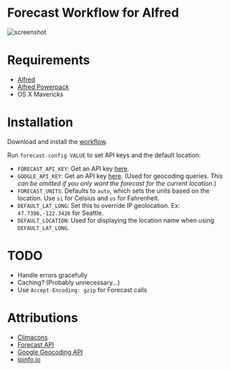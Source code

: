 # Forecast Workflow for Alfred

![screenshot][screenshot]

[screenshot]: http://i.imgur.com/mxGnovo.png

# Requirements

- [Alfred](http://www.alfredapp.com/)
- [Alfred Powerpack](http://www.alfredapp.com/powerpack/)
- OS X Mavericks

# Installation

Download and install the [workflow][download].

[download]: https://github.com/kejadlen/forecast.alfredworkflow/releases/download/0.0.5/Forecast.alfredworkflow

Run `forecast-config VALUE` to set API keys and the default location:

- `FORECAST_API_KEY`: Get an API key [here][forecast-api-key].
- `GOOGLE_API_KEY`: Get an API key [here][google-api-key]. (Used for geocoding
  queries. *This can be omitted if you only want the forecast for the current
  location*.)
- `FORECAST_UNITS`: Defaults to `auto`, which sets the units based on the
  location. Use `si` for Celsius and `us` for Fahrenheit.
- `DEFAULT_LAT_LONG`: Set this to override IP geolocation. Ex: `47.7396,-122.3426` for Seattle.
- `DEFAULT_LOCATION`: Used for displaying the location name when using `DEFAULT_LAT_LONG`.

[forecast-api-key]: https://developer.forecast.io/register
[google-api-key]: https://developers.google.com/maps/documentation/geocoding/#api_key

# TODO

- Handle errors gracefully
- Caching? (Probably unnecessary...)
- Use `Accept-Encoding: gzip` for Forecast calls

# Attributions

- [Climacons](http://adamwhitcroft.com/climacons/)
- [Forecast API](https://developer.forecast.io/docs/v2)
- [Google Geocoding API](https://developers.google.com/maps/documentation/geocoding/)
- [ipinfo.io](http://ipinfo.io/)
